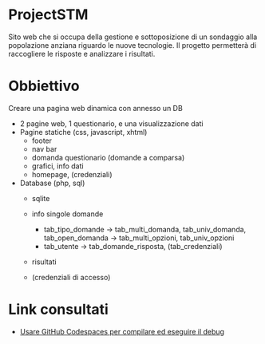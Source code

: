 # ProjectSTM
Sito web che si occupa della gestione e sottoposizione di un sondaggio alla popolazione anziana riguardo le nuove tecnologie. Il progetto permetterà di raccogliere le risposte e analizzare i risultati.

# Obbiettivo
Creare una pagina web dinamica con annesso un DB 
- 2 pagine web, 1 questionario, e una visualizzazione dati
- Pagine statiche (css, javascript, xhtml)
    - footer 
    - nav bar
    - domanda questionario (domande a comparsa)
    - grafici, info dati 
    - homepage, (credenziali)
- Database (php, sql)
    - sqlite
    - info singole domande
        - tab_tipo_domande -> tab_multi_domanda, tab_univ_domanda, tab_open_domanda -> tab_multi_opzioni, tab_univ_opzioni
        - tab_utente -> tab_domande_risposta, (tab_credenziali)

    - risultati
    - (credenziali di accesso)


# Link consultati
- [Usare GitHub Codespaces per compilare ed eseguire il debug](https://learn.microsoft.com/it-it/azure-sphere/app-development/container-codespaces?view=azure-sphere-legacy)

